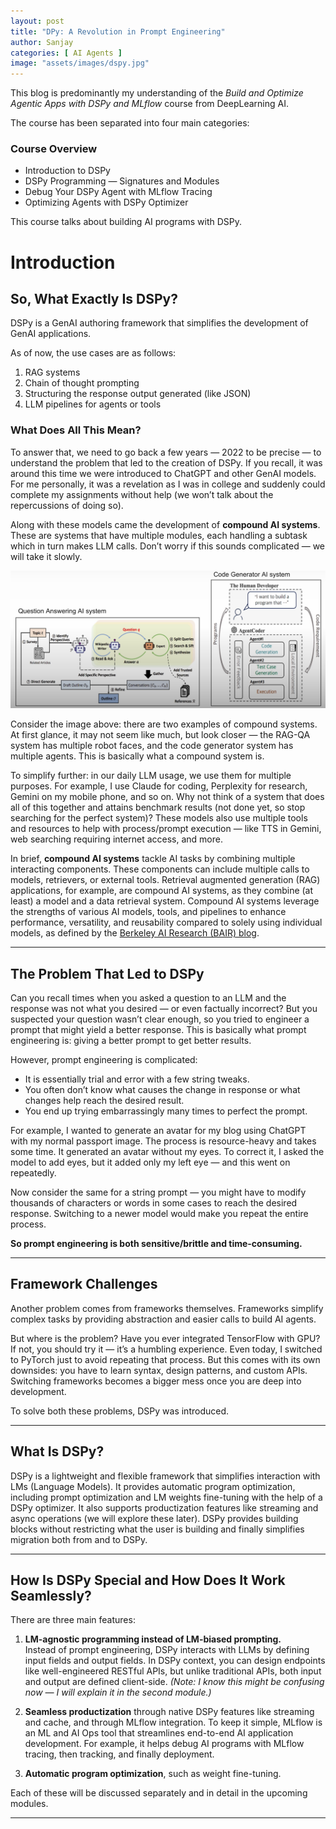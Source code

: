 ```yaml
---
layout: post
title: "DPy: A Revolution in Prompt Engineering"
author: Sanjay
categories: [ AI Agents ]
image: "assets/images/dspy.jpg"
---
```


This blog is predominantly my understanding of the *Build and Optimize Agentic Apps with DSPy and MLflow* course from DeepLearning AI.

The course has been separated into four main categories:

### Course Overview

- Introduction to DSPy  
- DSPy Programming — Signatures and Modules  
- Debug Your DSPy Agent with MLflow Tracing  
- Optimizing Agents with DSPy Optimizer  

This course talks about building AI programs with DSPy.

# Introduction

## So, What Exactly Is DSPy?

DSPy is a GenAI authoring framework that simplifies the development of GenAI applications.

As of now, the use cases are as follows:

1. RAG systems  
2. Chain of thought prompting  
3. Structuring the response output generated (like JSON)  
4. LLM pipelines for agents or tools  

### What Does All This Mean?

To answer that, we need to go back a few years — 2022 to be precise — to understand the problem that led to the creation of DSPy. If you recall, it was around this time we were introduced to ChatGPT and other GenAI models. For me personally, it was a revelation as I was in college and suddenly could complete my assignments without help (we won’t talk about the repercussions of doing so).

Along with these models came the development of **compound AI systems**. These are systems that have multiple modules, each handling a subtask which in turn makes LLM calls. Don’t worry if this sounds complicated — we will take it slowly.

![Compound Systems](assets/images/compoundsystems.png)

Consider the image above: there are two examples of compound systems. At first glance, it may not seem like much, but look closer — the RAG-QA system has multiple robot faces, and the code generator system has multiple agents. This is basically what a compound system is.

To simplify further: in our daily LLM usage, we use them for multiple purposes. For example, I use Claude for coding, Perplexity for research, Gemini on my mobile phone, and so on. Why not think of a system that does all of this together and attains benchmark results (not done yet, so stop searching for the perfect system)? These models also use multiple tools and resources to help with process/prompt execution — like TTS in Gemini, web searching requiring internet access, and more.

In brief, **compound AI systems** tackle AI tasks by combining multiple interacting components. These components can include multiple calls to models, retrievers, or external tools. Retrieval augmented generation (RAG) applications, for example, are compound AI systems, as they combine (at least) a model and a data retrieval system. Compound AI systems leverage the strengths of various AI models, tools, and pipelines to enhance performance, versatility, and reusability compared to solely using individual models, as defined by the [Berkeley AI Research (BAIR) blog](https://bair.berkeley.edu/blog/2024/02/18/compound-ai-systems/).

---

## The Problem That Led to DSPy

Can you recall times when you asked a question to an LLM and the response was not what you desired — or even factually incorrect? But you suspected your question wasn’t clear enough, so you tried to engineer a prompt that might yield a better response. This is basically what prompt engineering is: giving a better prompt to get better results.

However, prompt engineering is complicated:

- It is essentially trial and error with a few string tweaks.  
- You often don’t know what causes the change in response or what changes help reach the desired result.  
- You end up trying embarrassingly many times to perfect the prompt.

For example, I wanted to generate an avatar for my blog using ChatGPT with my normal passport image. The process is resource-heavy and takes some time. It generated an avatar without my eyes. To correct it, I asked the model to add eyes, but it added only my left eye — and this went on repeatedly.

Now consider the same for a string prompt — you might have to modify thousands of characters or words in some cases to reach the desired response. Switching to a newer model would make you repeat the entire process.

**So prompt engineering is both sensitive/brittle and time-consuming.**

---

## Framework Challenges

Another problem comes from frameworks themselves. Frameworks simplify complex tasks by providing abstraction and easier calls to build AI agents.

But where is the problem? Have you ever integrated TensorFlow with GPU? If not, you should try it — it’s a humbling experience. Even today, I switched to PyTorch just to avoid repeating that process. But this comes with its own downsides: you have to learn syntax, design patterns, and custom APIs. Switching frameworks becomes a bigger mess once you are deep into development.

To solve both these problems, DSPy was introduced.

---

## What Is DSPy?

DSPy is a lightweight and flexible framework that simplifies interaction with LMs (Language Models). It provides automatic program optimization, including prompt optimization and LM weights fine-tuning with the help of a DSPy optimizer. It also supports productization features like streaming and async operations (we will explore these later). DSPy provides building blocks without restricting what the user is building and finally simplifies migration both from and to DSPy.

---

## How Is DSPy Special and How Does It Work Seamlessly?

There are three main features:

1. **LM-agnostic programming instead of LM-biased prompting.**  
   Instead of prompt engineering, DSPy interacts with LLMs by defining input fields and output fields. In DSPy context, you can design endpoints like well-engineered RESTful APIs, but unlike traditional APIs, both input and output are defined client-side. *(Note: I know this might be confusing now — I will explain it in the second module.)*

2. **Seamless productization** through native DSPy features like streaming and cache, and through MLflow integration. To keep it simple, MLflow is an ML and AI Ops tool that streamlines end-to-end AI application development. For example, it helps debug AI programs with MLflow tracing, then tracking, and finally deployment.

3. **Automatic program optimization**, such as weight fine-tuning.

Each of these will be discussed separately and in detail in the upcoming modules.

---
